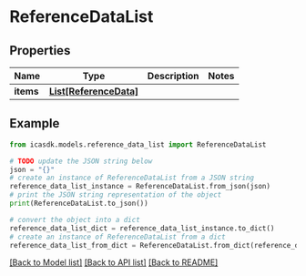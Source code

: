 # ReferenceDataList


## Properties

Name | Type | Description | Notes
------------ | ------------- | ------------- | -------------
**items** | [**List[ReferenceData]**](ReferenceData.md) |  | 

## Example

```python
from icasdk.models.reference_data_list import ReferenceDataList

# TODO update the JSON string below
json = "{}"
# create an instance of ReferenceDataList from a JSON string
reference_data_list_instance = ReferenceDataList.from_json(json)
# print the JSON string representation of the object
print(ReferenceDataList.to_json())

# convert the object into a dict
reference_data_list_dict = reference_data_list_instance.to_dict()
# create an instance of ReferenceDataList from a dict
reference_data_list_from_dict = ReferenceDataList.from_dict(reference_data_list_dict)
```
[[Back to Model list]](../README.md#documentation-for-models) [[Back to API list]](../README.md#documentation-for-api-endpoints) [[Back to README]](../README.md)


